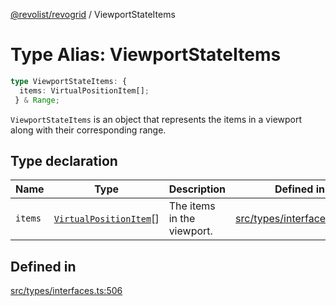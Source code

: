 [@revolist/revogrid](README.md) / ViewportStateItems

# Type Alias: ViewportStateItems

```ts
type ViewportStateItems: {
  items: VirtualPositionItem[];
 } & Range;
```

`ViewportStateItems` is an object that represents the items in a viewport
along with their corresponding range.

## Type declaration

| Name | Type | Description | Defined in |
| ------ | ------ | ------ | ------ |
| `items` | [`VirtualPositionItem`](Interface.VirtualPositionItem.md)[] | The items in the viewport. | [src/types/interfaces.ts:510](https://github.com/revolist/revogrid/blob/7c04a51ec5214ac7292502c14a49e3fb70d452cb/src/types/interfaces.ts#L510) |

## Defined in

[src/types/interfaces.ts:506](https://github.com/revolist/revogrid/blob/7c04a51ec5214ac7292502c14a49e3fb70d452cb/src/types/interfaces.ts#L506)
